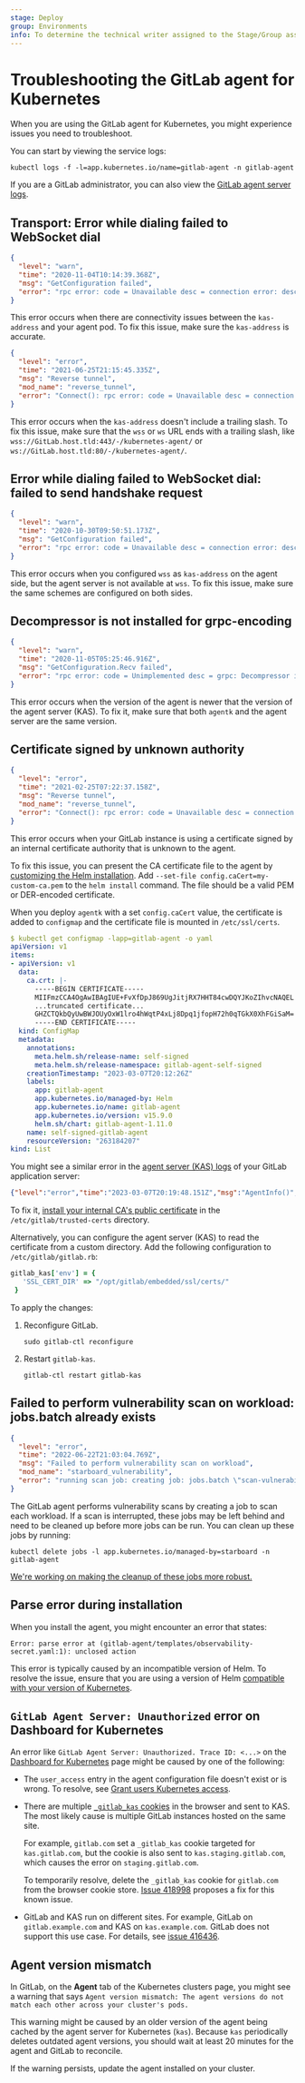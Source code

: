 ```yaml
---
stage: Deploy
group: Environments
info: To determine the technical writer assigned to the Stage/Group associated with this page, see https://handbook.gitlab.com/handbook/product/ux/technical-writing/#assignments
---
```


# Troubleshooting the GitLab agent for Kubernetes

When you are using the GitLab agent for Kubernetes, you might experience issues you need to troubleshoot.

You can start by viewing the service logs:

```shell
kubectl logs -f -l=app.kubernetes.io/name=gitlab-agent -n gitlab-agent
```

If you are a GitLab administrator, you can also view the [GitLab agent server logs](../../../administration/clusters/kas.md#troubleshooting).

## Transport: Error while dialing failed to WebSocket dial

```json
{
  "level": "warn",
  "time": "2020-11-04T10:14:39.368Z",
  "msg": "GetConfiguration failed",
  "error": "rpc error: code = Unavailable desc = connection error: desc = \"transport: Error while dialing failed to WebSocket dial: failed to send handshake request: Get \\\"https://gitlab-kas:443/-/kubernetes-agent\\\": dial tcp: lookup gitlab-kas on 10.60.0.10:53: no such host\""
}
```

This error occurs when there are connectivity issues between the `kas-address`
and your agent pod. To fix this issue, make sure the `kas-address` is accurate.

```json
{
  "level": "error",
  "time": "2021-06-25T21:15:45.335Z",
  "msg": "Reverse tunnel",
  "mod_name": "reverse_tunnel",
  "error": "Connect(): rpc error: code = Unavailable desc = connection error: desc= \"transport: Error while dialing failed to WebSocket dial: expected handshake response status code 101 but got 301\""
}
```

This error occurs when the `kas-address` doesn't include a trailing slash. To fix this issue, make sure that the
`wss` or `ws` URL ends with a trailing slash, like `wss://GitLab.host.tld:443/-/kubernetes-agent/`
or `ws://GitLab.host.tld:80/-/kubernetes-agent/`.

## Error while dialing failed to WebSocket dial: failed to send handshake request

```json
{
  "level": "warn",
  "time": "2020-10-30T09:50:51.173Z",
  "msg": "GetConfiguration failed",
  "error": "rpc error: code = Unavailable desc = connection error: desc = \"transport: Error while dialing failed to WebSocket dial: failed to send handshake request: Get \\\"https://GitLabhost.tld:443/-/kubernetes-agent\\\": net/http: HTTP/1.x transport connection broken: malformed HTTP response \\\"\\\\x00\\\\x00\\\\x06\\\\x04\\\\x00\\\\x00\\\\x00\\\\x00\\\\x00\\\\x00\\\\x05\\\\x00\\\\x00@\\\\x00\\\"\""
}
```

This error occurs when you configured `wss` as `kas-address` on the agent side,
but the agent server is not available at `wss`. To fix this issue, make sure the
same schemes are configured on both sides.

## Decompressor is not installed for grpc-encoding

```json
{
  "level": "warn",
  "time": "2020-11-05T05:25:46.916Z",
  "msg": "GetConfiguration.Recv failed",
  "error": "rpc error: code = Unimplemented desc = grpc: Decompressor is not installed for grpc-encoding \"gzip\""
}
```

This error occurs when the version of the agent is newer that the version of the agent server (KAS).
To fix it, make sure that both `agentk` and the agent server are the same version.

## Certificate signed by unknown authority

```json
{
  "level": "error",
  "time": "2021-02-25T07:22:37.158Z",
  "msg": "Reverse tunnel",
  "mod_name": "reverse_tunnel",
  "error": "Connect(): rpc error: code = Unavailable desc = connection error: desc = \"transport: Error while dialing failed to WebSocket dial: failed to send handshake request: Get \\\"https://GitLabhost.tld:443/-/kubernetes-agent/\\\": x509: certificate signed by unknown authority\""
}
```

This error occurs when your GitLab instance is using a certificate signed by an internal
certificate authority that is unknown to the agent.

To fix this issue, you can present the CA certificate file to the agent
by [customizing the Helm installation](install/index.md#customize-the-helm-installation).
Add `--set-file config.caCert=my-custom-ca.pem` to the `helm install` command. The file should be a valid PEM or DER-encoded certificate.

When you deploy `agentk` with a set `config.caCert` value, the certificate is added to `configmap` and the certificate file is mounted in `/etc/ssl/certs`.

```yaml
$ kubectl get configmap -lapp=gitlab-agent -o yaml
apiVersion: v1
items:
- apiVersion: v1
  data:
    ca.crt: |-
      -----BEGIN CERTIFICATE-----
      MIIFmzCCA4OgAwIBAgIUE+FvXfDpJ869UgJitjRX7HHT84cwDQYJKoZIhvcNAQEL
      ...truncated certificate...
      GHZCTQkbQyUwBWJOUyOxW1lro4hWqtP4xLj8Dpq1jfopH72h0qTGkX0XhFGiSaM=
      -----END CERTIFICATE-----
  kind: ConfigMap
  metadata:
    annotations:
      meta.helm.sh/release-name: self-signed
      meta.helm.sh/release-namespace: gitlab-agent-self-signed
    creationTimestamp: "2023-03-07T20:12:26Z"
    labels:
      app: gitlab-agent
      app.kubernetes.io/managed-by: Helm
      app.kubernetes.io/name: gitlab-agent
      app.kubernetes.io/version: v15.9.0
      helm.sh/chart: gitlab-agent-1.11.0
    name: self-signed-gitlab-agent
    resourceVersion: "263184207"
kind: List
```

You might see a similar error in the [agent server (KAS) logs](../../../administration/logs/index.md#gitlab-agent-server) of your GitLab application server:

```json
{"level":"error","time":"2023-03-07T20:19:48.151Z","msg":"AgentInfo()","grpc_service":"gitlab.agent.agent_configuration.rpc.AgentConfiguration","grpc_method":"GetConfiguration","error":"Get \"https://gitlab.example.com/api/v4/internal/kubernetes/agent_info\": x509: certificate signed by unknown authority"}
```

To fix it, [install your internal CA's public certificate](https://docs.gitlab.com/omnibus/settings/ssl/#install-custom-public-certificates) in the `/etc/gitlab/trusted-certs` directory.

Alternatively, you can configure the agent server (KAS) to read the certificate from a custom directory.
Add the following configuration to `/etc/gitlab/gitlab.rb`:

```ruby
gitlab_kas['env'] = {
   'SSL_CERT_DIR' => "/opt/gitlab/embedded/ssl/certs/"
 }
```

To apply the changes:

1. Reconfigure GitLab.

   ```shell
   sudo gitlab-ctl reconfigure
   ```

1. Restart `gitlab-kas`.

   ```shell
   gitlab-ctl restart gitlab-kas
   ```

## Failed to perform vulnerability scan on workload: jobs.batch already exists

```json
{
  "level": "error",
  "time": "2022-06-22T21:03:04.769Z",
  "msg": "Failed to perform vulnerability scan on workload",
  "mod_name": "starboard_vulnerability",
  "error": "running scan job: creating job: jobs.batch \"scan-vulnerabilityreport-b8d497769\" already exists"
}
```

The GitLab agent performs vulnerability scans by creating a job to scan each workload. If a scan
is interrupted, these jobs may be left behind and need to be cleaned up before more jobs can
be run. You can clean up these jobs by running:

```shell
kubectl delete jobs -l app.kubernetes.io/managed-by=starboard -n gitlab-agent
```

[We're working on making the cleanup of these jobs more robust.](https://gitlab.com/gitlab-org/gitlab/-/issues/362016)

## Parse error during installation

When you install the agent, you might encounter an error that states:

```shell
Error: parse error at (gitlab-agent/templates/observability-secret.yaml:1): unclosed action
```

This error is typically caused by an incompatible version of Helm. To resolve the issue, ensure that you are using a version of Helm [compatible with your version of Kubernetes](index.md#supported-kubernetes-versions-for-gitlab-features).

## `GitLab Agent Server: Unauthorized` error on Dashboard for Kubernetes

An error like `GitLab Agent Server: Unauthorized. Trace ID: <...>`
on the [Dashboard for Kubernetes](../../../ci/environments/kubernetes_dashboard.md) page
might be caused by one of the following:

- The `user_access` entry in the agent configuration file doesn't exist or is wrong.
  To resolve, see [Grant users Kubernetes access](user_access.md).
- There are multiple [`_gitlab_kas` cookies](../../../administration/clusters/kas.md#kubernetes-api-proxy-cookie)
  in the browser and sent to KAS. The most likely cause is multiple GitLab instances hosted
  on the same site.

  For example, `gitlab.com` set a `_gitlab_kas` cookie targeted for `kas.gitlab.com`,
  but the cookie is also sent to `kas.staging.gitlab.com`, which causes the error on `staging.gitlab.com`.

  To temporarily resolve, delete the `_gitlab_kas` cookie for `gitlab.com` from the browser cookie store.
  [Issue 418998](https://gitlab.com/gitlab-org/gitlab/-/issues/418998) proposes a fix for this known issue.
- GitLab and KAS run on different sites. For example, GitLab on `gitlab.example.com` and KAS on `kas.example.com`.
  GitLab does not support this use case. For details, see [issue 416436](https://gitlab.com/gitlab-org/gitlab/-/issues/416436).

## Agent version mismatch

In GitLab, on the **Agent** tab of the Kubernetes clusters page, you might see
a warning that says `Agent version mismatch: The agent versions do not match each other across your cluster's pods.`

This warning might be caused by an older version of the agent being cached by the agent server for Kubernetes (`kas`).
Because `kas` periodically deletes outdated agent versions, you should wait at least 20 minutes for the agent
and GitLab to reconcile.

If the warning persists, update the agent installed on your cluster.
